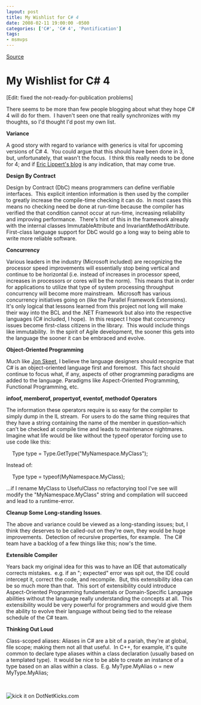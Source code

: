 ```yaml
---
layout: post
title: My Wishlist for C# 4
date: 2008-02-11 19:00:00 -0500
categories: ['C#', 'C# 4', 'Pontification']
tags:
- msmvps
---
```

[Source](http://blogs.msmvps.com/peterritchie/2008/02/12/my-wishlist-for-c-4/ "Permalink to My Wishlist for C# 4")

# My Wishlist for C# 4

[Edit: fixed the not-ready-for-publication problems] 

There seems to be more than few people blogging about what they hope C# 4 will do for them.  I haven't seen one that really synchronizes with my thoughts, so I'd thought I'd post my own list.

**Variance**

A good story with regard to variance with generics is vital for upcoming versions of C# 4.  You could argue that this should have been done in 3, but, unfortunately, that wasn't the focus.  I think this really needs to be done for 4; and if [Eric Lippert's blog][1] is any indication, that may come true.

**Design By Contract** 

Design by Contract (DbC) means programmers can define verifiable interfaces.  This explicit intention information is then used by the compiler to greatly increase the compile-time checking it can do.  In most cases this means no checking need be done at run-time because the compiler has verified the that condition cannot occur at run-time, increasing reliability and improving performance.  There's hint of this in the framework already with the internal classes ImmutableAttribute and InvariantMethodAttribute.  First-class language support for DbC would go a long way to being able to write more reliable software.

**Concurrency**

Various leaders in the industry (Microsoft included) are recognizing the processor speed improvements will essentially stop being vertical and continue to be horizontal (i.e. instead of increases in processor speed, increases in processors or cores will be the norm).  This means that in order for applications to utilize that type of system processing throughput concurrency will become more mainstream.  Microsoft has various concurrency initiatives going on (like the Parallel Framework Extensions).  It's only logical that lessons learned from this project not long will make their way into the BCL and the .NET Framework but also into the respective languages (C# included, I hope).  In this respect I hope that concurrency issues become first-class citizens in the library.  This would include things like immutability.  In the spirit of Agile development, the sooner this gets into the language the sooner it can be embraced and evolve.

**Object-Oriented Programming**

Much like [Jon Skeet][2], I believe the language designers should recognize that C# is an object-oriented language first and foremost.  This fact should continue to focus what, if any, aspects of other programming paradigms are added to the language. Paradigms like Aspect-Oriented Programming, Functional Programming, etc.

**infoof, memberof, propertyof, eventof, methodof Operators**

The information these operators require is so easy for the compiler to simply dump in the IL stream.  For users to do the same thing requires that they have a string containing the name of the member in question–which can't be checked at compile time and leads to maintenance nightmares.  Imagine what life would be like without the typeof operator forcing use to use code like this:

  

    Type type = Type.GetType("MyNamespace.MyClass");

Instead of:

  

    Type type = typeof(MyNamespace.MyClass);

…if I rename MyClass to UsefulClass no refactorying tool I've see will modify the "MyNamespace.MyClass" string and compilation will succeed and lead to a runtime-error.

**Cleanup Some Long-standing Issues**.

The above and variance could be viewed as a long-standing issues; but, I think they deserves to be called-out on they're own, they would be huge improvements.  Detection of recursive properties, for example.  The C# team have a backlog of a few things like this; now's the time.

**Extensible Compiler**

Years back my original idea for this was to have an IDE that automatically corrects mistakes.  e.g. if an "; expected" error was spit out, the IDE could intercept it, correct the code, and recompile.  But, this extensibility idea can be so much more than that.  This sort of extensibility could introduce Aspect-Oriented Programming fundamentals or Domain-Specific Language abilities without the language really understanding the concepts at all.  This extensibility would be very powerful for programmers and would give them the ability to evolve their language without being tied to the release schedule of the C# team.

**Thinking Out Loud**

Class-scoped aliases: Aliases in C# are a bit of a pariah, they're at global, file scope; making them not all that useful.  In C++, for example, it's quite common to declare type aliases within a class declaration (usually based on a templated type).  It would be nice to be able to create an instance of a type based on an alias within a class.  E.g. MyType.MyAlias o = new MyType.MyAlias;

 

![kick it on DotNetKicks.com][3]

[1]: http://blogs.msdn.com/ericlippert/archive/tags/Covariance+and+Contravariance/default.aspx
[2]: http://msmvps.com/blogs/jon.skeet/archive/2008/02/10/c-4-part-4-my-manifesto-and-wishlist.aspx?CommentPosted=true#commentmessage
[3]: http://www.dotnetkicks.com/Services/Images/KickItImageGenerator.ashx?url=http%3a%2f%2fmsmvps.com%2fblogs%2fpeterritchie%2farchive%2f2008%2f02%2f06%2funit-testing-the-units.aspx

